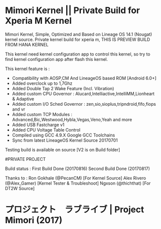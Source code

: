# Mimori Kernel || Private Build for Xperia M Kernel

Mimori Kernel, Simple, Optimized and Based on Lineage OS 14.1 (Nougat) kernel source. Private kernel build for xperia m, THIS IS PREVIEW BUILD FROM HANA KERNEL

This kernel need kernel configuration app to control this kernel, so try to find kernel configuration app after flash this kernel.

This kernel feature is :
- Compatibility with AOSP,CM And LineageOS based ROM [Android 6.0+]
- Added overclock up to 1,7Ghz
- Added Double Tap 2 Wake Feature (Incl. Vibration)
- Added custom CPU Governor 
: Alucard,Intelliactive,IntelliMM,Lionheart & Adaptive
- Added custom I/O Sched Governor 
: zen,sio,sioplus,tripndroid,fifo,fiops and vr
- Added custom TCP Modules
: Advanced,Bic,Westwood,Hybla,Vegas,Veno,Yeah and more
- Added USB Fastcharge v1
- Added CPU Voltage Table Control
- Compiled using GCC 4.9.X Google GCC Toolchains 
- Sync from latest LineageOS Kernel Source 20170701

Testing build is available on source
[V2 is on Build folder]

#PRIVATE PROJECT

Build status : First Build Done (20170816)
	       Second Build Done (20170817)

Thanks to :
Ron Gokhale (@PecanCM) [For Kernel Source]
Alex Rivero (@Alex_Gamer) [Kernel Tester & Troubleshoot]
Ngxson (@thichthat) [For DT2W Source]

# プロジェクト　ラブライブ | Project Mimori (2017)
